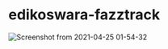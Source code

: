# edikoswara-fazztrack
![Screenshot from 2021-04-25 01-54-32](https://user-images.githubusercontent.com/7170546/115969963-ce867700-a569-11eb-841c-3a32c3cd4da7.png)
